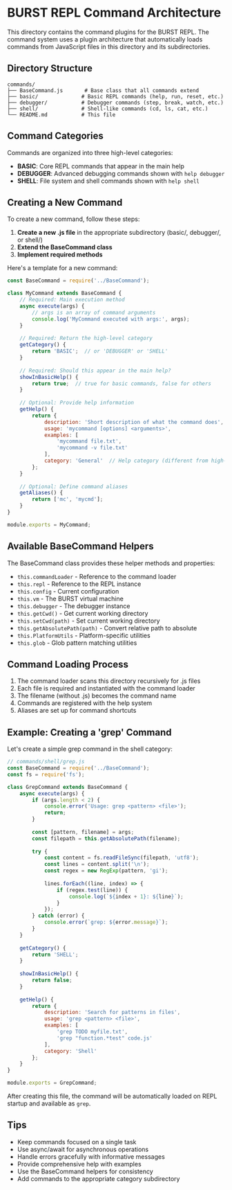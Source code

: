 # BURST REPL Command Architecture

This directory contains the command plugins for the BURST REPL. The command system uses a plugin architecture that automatically loads commands from JavaScript files in this directory and its subdirectories.

## Directory Structure

```
commands/
├── BaseCommand.js       # Base class that all commands extend
├── basic/              # Basic REPL commands (help, run, reset, etc.)
├── debugger/           # Debugger commands (step, break, watch, etc.)
├── shell/              # Shell-like commands (cd, ls, cat, etc.)
└── README.md           # This file
```

## Command Categories

Commands are organized into three high-level categories:

- **BASIC**: Core REPL commands that appear in the main help
- **DEBUGGER**: Advanced debugging commands shown with `help debugger`
- **SHELL**: File system and shell commands shown with `help shell`

## Creating a New Command

To create a new command, follow these steps:

1. **Create a new .js file** in the appropriate subdirectory (basic/, debugger/, or shell/)
2. **Extend the BaseCommand class**
3. **Implement required methods**

Here's a template for a new command:

```javascript
const BaseCommand = require('../BaseCommand');

class MyCommand extends BaseCommand {
    // Required: Main execution method
    async execute(args) {
        // args is an array of command arguments
        console.log('MyCommand executed with args:', args);
    }
    
    // Required: Return the high-level category
    getCategory() {
        return 'BASIC';  // or 'DEBUGGER' or 'SHELL'
    }
    
    // Required: Should this appear in the main help?
    showInBasicHelp() {
        return true;  // true for basic commands, false for others
    }
    
    // Optional: Provide help information
    getHelp() {
        return {
            description: 'Short description of what the command does',
            usage: 'mycommand [options] <arguments>',
            examples: [
                'mycommand file.txt',
                'mycommand -v file.txt'
            ],
            category: 'General'  // Help category (different from high-level category)
        };
    }
    
    // Optional: Define command aliases
    getAliases() {
        return ['mc', 'mycmd'];
    }
}

module.exports = MyCommand;
```

## Available BaseCommand Helpers

The BaseCommand class provides these helper methods and properties:

- `this.commandLoader` - Reference to the command loader
- `this.repl` - Reference to the REPL instance
- `this.config` - Current configuration
- `this.vm` - The BURST virtual machine
- `this.debugger` - The debugger instance
- `this.getCwd()` - Get current working directory
- `this.setCwd(path)` - Set current working directory
- `this.getAbsolutePath(path)` - Convert relative path to absolute
- `this.PlatformUtils` - Platform-specific utilities
- `this.glob` - Glob pattern matching utilities

## Command Loading Process

1. The command loader scans this directory recursively for .js files
2. Each file is required and instantiated with the command loader
3. The filename (without .js) becomes the command name
4. Commands are registered with the help system
5. Aliases are set up for command shortcuts

## Example: Creating a 'grep' Command

Let's create a simple grep command in the shell category:

```javascript
// commands/shell/grep.js
const BaseCommand = require('../BaseCommand');
const fs = require('fs');

class GrepCommand extends BaseCommand {
    async execute(args) {
        if (args.length < 2) {
            console.error('Usage: grep <pattern> <file>');
            return;
        }
        
        const [pattern, filename] = args;
        const filepath = this.getAbsolutePath(filename);
        
        try {
            const content = fs.readFileSync(filepath, 'utf8');
            const lines = content.split('\n');
            const regex = new RegExp(pattern, 'gi');
            
            lines.forEach((line, index) => {
                if (regex.test(line)) {
                    console.log(`${index + 1}: ${line}`);
                }
            });
        } catch (error) {
            console.error(`grep: ${error.message}`);
        }
    }
    
    getCategory() {
        return 'SHELL';
    }
    
    showInBasicHelp() {
        return false;
    }
    
    getHelp() {
        return {
            description: 'Search for patterns in files',
            usage: 'grep <pattern> <file>',
            examples: [
                'grep TODO myfile.txt',
                'grep "function.*test" code.js'
            ],
            category: 'Shell'
        };
    }
}

module.exports = GrepCommand;
```

After creating this file, the command will be automatically loaded on REPL startup and available as `grep`.

## Tips

- Keep commands focused on a single task
- Use async/await for asynchronous operations
- Handle errors gracefully with informative messages
- Provide comprehensive help with examples
- Use the BaseCommand helpers for consistency
- Add commands to the appropriate category subdirectory
